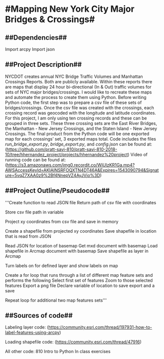 #Mapping New York City Major Bridges & Crossings#
================================================
##Dependencies##
--------------
Import arcpy
Import json

##Project Description##
---------------------
NYCDOT creates annual NYC Bridge Traffic Volumes and Manhattan Crossings Reports. Both are publicly available. Within these reports there are maps that display 24 hour bi-directional (In & Out) traffic volumes for sets of NYC major bridges/crossings. I would like to recreate these maps and automate the process to create them using Python. Before writing Python code, the first step was to prepare a csv file of these sets of bridges/crossings. Once the csv file was created with the crossings, each crossing record was geocoded with the longitude and latitude coordinates. For this project, I am only using ten crossing records and these can be grouped in three sets. These three crossing sets are the East River Bridges, the Manhattan - New Jersey Crossings, and the Staten Island - New Jersey Crossings. The final product from the Python code will be one exported map for each crossings’ set, 3 exported maps total.
Code includes the files *run_bridge_export.py*, *bridge_export.py*, and *config.json* can be found at: (https://github.com/pratt-savi-810/pratt-savi-810-2018-10/tree/hhernandez_project/projects/hhernandez%20project)
Video of running code can be found at: (https://s3.amazonaws.com/img0.recordit.co/WiUlzKR1Ga.mp4?AWSAccessKeyId=AKIAINSRFOQXTN4DT46A&Expires=1543090794&Signature=5vqZ7XAA0z9%2Bf4NnepVZ4AyJVjo%3D)


##Project Outline/Pseudocode##
----------------------------
'''Create function to read JSON file
	Return path of csv file with coordinates

Store csv file path in variable

Project xy coordinates from csv file and save in memory

Create a shapefile from projected xy coordinates
	Save shapefile in location that is read from JSON 

Read JSON for location of basemap
	Get mxd document with basemap
Load shapefile in Arcmap document with basemap
Save shapefile as layer in Arcmap

Turn labels on for defined layer and show labels on map

Create a for loop that runs through a list of different map feature sets and performs the following
	Select first set of features
	Zoom to those selected features
	Export a png file
	Declare variable of location to save export and a save

Repeat loop for additional two map features sets'''


##Sources of code##
-----------------
Labeling layer code: (https://community.esri.com/thread/197931-how-to-label-features-using-arcpy)

Loading shapefile code: (https://community.esri.com/thread/47916)

All other code: 810 Intro to Python In class exercises
